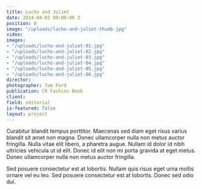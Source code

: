 ```yaml
---
title: Lucho and Juliet
date: 2014-04-01 00:00:00 Z
position: 0
image: "/uploads/lucho-and-juliet-thumb.jpg"
video: 
images:
- "/uploads/lucho-and-juliet-01.jpg"
- "/uploads/lucho-and-juliet-02.jpg"
- "/uploads/lucho-and-juliet-03.jpg"
- "/uploads/lucho-and-juliet-04.jpg"
- "/uploads/lucho-and-juliet-05.jpg"
- "/uploads/lucho-and-juliet-06.jpg"
director: 
photographer: Tom Ford
publication: CR Fashion Book
client: 
field: editorial
is-featured: false
layout: project
---
```


Curabitur blandit tempus porttitor. Maecenas sed diam eget risus varius blandit sit amet non magna. Donec ullamcorper nulla non metus auctor fringilla. Nulla vitae elit libero, a pharetra augue. Nullam id dolor id nibh ultricies vehicula ut id elit. Donec id elit non mi porta gravida at eget metus. Donec ullamcorper nulla non metus auctor fringilla.

Sed posuere consectetur est at lobortis. Nullam quis risus eget urna mollis ornare vel eu leo. Sed posuere consectetur est at lobortis. Donec sed odio dui.